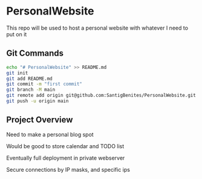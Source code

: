 # PersonalWebsite

This repo will be used to host a personal website with whatever I need to put on it

## Git Commands

``` bash
echo "# PersonalWebsite" >> README.md
git init
git add README.md
git commit -m "first commit"
git branch -M main
git remote add origin git@github.com:SantigBenites/PersonalWebsite.git
git push -u origin main
``````

## Project Overview

Need to make a personal blog spot

Would be good to store calendar and TODO list

Eventually full deployment in private webserver

Secure connections by IP masks, and specific ips